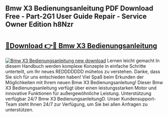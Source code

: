 ## Bmw X3 Bedienungsanleitung PDF Download Free - Part-2G1 User Guide Repair - Service Owner Edition h8Nzr

# <h2><a href="http://df2cc7.blite.top/?on=Bmw+X3+Bedienungsanleitung">🔗Download 👉🔴 Bmw X3 Bedienungsanleitung</a></h2>

[![Bmw X3 Bedienungsanleitung new download](https://i.imgur.com/lujVjoI.png)](http://df2cc7.blite.top/?on=Bmw+X3+Bedienungsanleitung)
Lernen leicht gemacht In diesem Handbuch werden komplexe Konzepte in einfache Schritte unterteilt, um Ihr neues REDDDDDDD mühelos zu verstehen. Danke, dass Sie sich für uns entschieden haben! Viel Spaß beim Erkunden der Möglichkeiten mit Ihrem neuen Bmw X3 Bedienungsanleitung! Dieser Bmw X3 Bedienungsanleitung verfügt über einen leistungsstarken Motor und innovative Funktionen für außergewöhnliche Leistung. Unterstützung verfügbar 24/7 Bmw X3 BedienungsanleitungD. Unser Kundensupport-Team steht Ihnen 24/7 zur Verfügung, um Sie bei allen Anfragen zu unterstützen.
